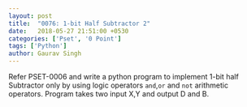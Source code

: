 ```yaml
---
layout: post
title:  "0076: 1-bit Half Subtractor 2"
date:   2018-05-27 21:51:00 +0530
categories: ['Pset', '0 Point']
tags: ['Python']
author: Gaurav Singh
---
```


Refer PSET-0006 and write a python program to implement 1-bit half Subtractor only by using logic operators `and`,`or` and `not` arithmetic operators. Program takes two input X,Y and output D and B.
